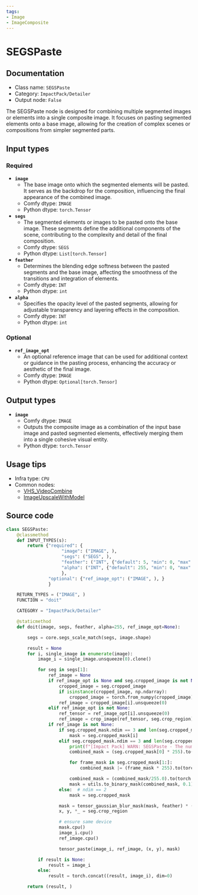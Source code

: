 ```yaml
---
tags:
- Image
- ImageComposite
---
```


# SEGSPaste
## Documentation
- Class name: `SEGSPaste`
- Category: `ImpactPack/Detailer`
- Output node: `False`

The SEGSPaste node is designed for combining multiple segmented images or elements into a single composite image. It focuses on pasting segmented elements onto a base image, allowing for the creation of complex scenes or compositions from simpler segmented parts.
## Input types
### Required
- **`image`**
    - The base image onto which the segmented elements will be pasted. It serves as the backdrop for the composition, influencing the final appearance of the combined image.
    - Comfy dtype: `IMAGE`
    - Python dtype: `torch.Tensor`
- **`segs`**
    - The segmented elements or images to be pasted onto the base image. These segments define the additional components of the scene, contributing to the complexity and detail of the final composition.
    - Comfy dtype: `SEGS`
    - Python dtype: `List[torch.Tensor]`
- **`feather`**
    - Determines the blending edge softness between the pasted segments and the base image, affecting the smoothness of the transitions and integration of elements.
    - Comfy dtype: `INT`
    - Python dtype: `int`
- **`alpha`**
    - Specifies the opacity level of the pasted segments, allowing for adjustable transparency and layering effects in the composition.
    - Comfy dtype: `INT`
    - Python dtype: `int`
### Optional
- **`ref_image_opt`**
    - An optional reference image that can be used for additional context or guidance in the pasting process, enhancing the accuracy or aesthetic of the final image.
    - Comfy dtype: `IMAGE`
    - Python dtype: `Optional[torch.Tensor]`
## Output types
- **`image`**
    - Comfy dtype: `IMAGE`
    - Outputs the composite image as a combination of the input base image and pasted segmented elements, effectively merging them into a single cohesive visual entity.
    - Python dtype: `torch.Tensor`
## Usage tips
- Infra type: `CPU`
- Common nodes:
    - [VHS_VideoCombine](../../ComfyUI-VideoHelperSuite/Nodes/VHS_VideoCombine.md)
    - [ImageUpscaleWithModel](../../Comfy/Nodes/ImageUpscaleWithModel.md)



## Source code
```python
class SEGSPaste:
    @classmethod
    def INPUT_TYPES(s):
        return {"required": {
                     "image": ("IMAGE", ),
                     "segs": ("SEGS", ),
                     "feather": ("INT", {"default": 5, "min": 0, "max": 100, "step": 1}),
                     "alpha": ("INT", {"default": 255, "min": 0, "max": 255, "step": 1}),
                     },
                "optional": {"ref_image_opt": ("IMAGE", ), }
                }

    RETURN_TYPES = ("IMAGE", )
    FUNCTION = "doit"

    CATEGORY = "ImpactPack/Detailer"

    @staticmethod
    def doit(image, segs, feather, alpha=255, ref_image_opt=None):

        segs = core.segs_scale_match(segs, image.shape)

        result = None
        for i, single_image in enumerate(image):
            image_i = single_image.unsqueeze(0).clone()

            for seg in segs[1]:
                ref_image = None
                if ref_image_opt is None and seg.cropped_image is not None:
                    cropped_image = seg.cropped_image
                    if isinstance(cropped_image, np.ndarray):
                        cropped_image = torch.from_numpy(cropped_image)
                    ref_image = cropped_image[i].unsqueeze(0)
                elif ref_image_opt is not None:
                    ref_tensor = ref_image_opt[i].unsqueeze(0)
                    ref_image = crop_image(ref_tensor, seg.crop_region)
                if ref_image is not None:
                    if seg.cropped_mask.ndim == 3 and len(seg.cropped_mask) == len(image):
                        mask = seg.cropped_mask[i]
                    elif seg.cropped_mask.ndim == 3 and len(seg.cropped_mask) > 1:
                        print(f"[Impact Pack] WARN: SEGSPaste - The number of the mask batch({len(seg.cropped_mask)}) and the image batch({len(image)}) are different. Combine the mask frames and apply.")
                        combined_mask = (seg.cropped_mask[0] * 255).to(torch.uint8)

                        for frame_mask in seg.cropped_mask[1:]:
                            combined_mask |= (frame_mask * 255).to(torch.uint8)

                        combined_mask = (combined_mask/255.0).to(torch.float32)
                        mask = utils.to_binary_mask(combined_mask, 0.1)
                    else:  # ndim == 2
                        mask = seg.cropped_mask

                    mask = tensor_gaussian_blur_mask(mask, feather) * (alpha/255)
                    x, y, *_ = seg.crop_region

                    # ensure same device
                    mask.cpu()
                    image_i.cpu()
                    ref_image.cpu()

                    tensor_paste(image_i, ref_image, (x, y), mask)

            if result is None:
                result = image_i
            else:
                result = torch.concat((result, image_i), dim=0)

        return (result, )

```
